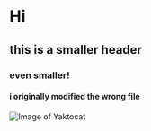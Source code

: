 # Hi
## this is a smaller header
### even smaller!
#### i originally modified the wrong file

![Image of Yaktocat](https://octodex.github.com/images/yaktocat.png)
